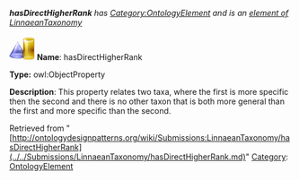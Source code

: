 ___hasDirectHigherRank__ has [Category:OntologyElement](../../Category/OntologyElement.md "Category:OntologyElement") and is an [element of](../../Property/ElementOf.md "Property:ElementOf") [LinnaeanTaxonomy](../../Submissions/LinnaeanTaxonomy.md "Submissions:LinnaeanTaxonomy")_


  




[![ObjectProperty](../../images/thumb/c/c3/ObjectProperty.gif/45px-ObjectProperty.gif)](../../Image/ObjectProperty.gif.md "ObjectProperty")
__Name__: hasDirectHigherRank 


__Type:__ owl:ObjectProperty 


__Description__: This property relates two taxa, where the first is more specific then the second and there is no other taxon that is both more general than the first and more specific than the second. 





Retrieved from "[http://ontologydesignpatterns.org/wiki/Submissions:LinnaeanTaxonomy/hasDirectHigherRank](../../Submissions/LinnaeanTaxonomy/hasDirectHigherRank.md)"
 [Category](http://ontologydesignpatterns.org/wiki/Special:Categories "Special:Categories"): [OntologyElement](../../Category/OntologyElement.md "Category:OntologyElement")